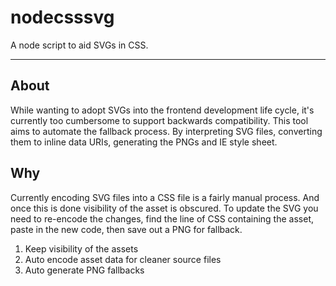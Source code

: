 nodecsssvg
==========

A node script to aid SVGs in CSS. 

----------

## About
While wanting to adopt SVGs into the frontend development life cycle, it's currently too cumbersome to support backwards compatibility. This tool aims to automate the fallback process. By interpreting SVG files, converting them to inline data URIs, generating the PNGs and IE style sheet.


## Why
Currently encoding SVG files into a CSS file is a fairly manual process. And once this is done visibility of the asset is obscured. To update the SVG you need to re-encode the changes, find the line of CSS containing the asset, paste in the new code, then save out a PNG for fallback.

1. Keep visibility of the assets
2. Auto encode asset data for cleaner source files
3. Auto generate PNG fallbacks
